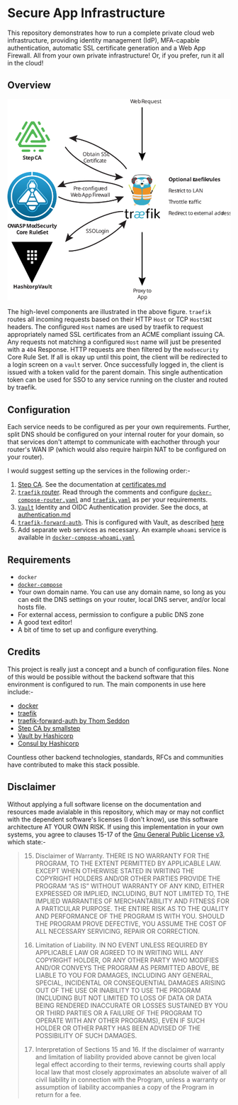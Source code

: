 # Secure App Infrastructure

This repository demonstrates how to run a complete private cloud web
infrastructure, providing identity management (IdP), MFA-capable authentication,
automatic SSL certificate generation and a Web App Firewall. All from your own
private infrastructure! Or, if you prefer, run it all in the cloud!

## Overview

![Architectural Overview](docs/images/architecture.svg)

The high-level components are illustrated in the above figure. `traefik` routes
all incoming requests based on their HTTP `Host` or TCP `HostSNI` headers. The
configured `Host` names are used by traefik to request appropriately named SSL
certificates from an ACME compliant issuing CA. Any requests not matching a
configured `Host` name will just be presented with a `404` Response. HTTP
requests are then filtered by the `modsecurity` Core Rule Set. If all is okay
up until this point, the client will be redirected to a login screen on a
`vault` server. Once successfully logged in, the client is issued with a token
valid for the parent domain. This single authentication token can be used for
SSO to any service running on the cluster and routed by traefik.

## Configuration

Each service needs to be configured as per your own requirements. Further, split
DNS should be configured on your internal router for your domain, so that services
don't attempt to communicate with eachother through your router's WAN IP (which
would also require hairpin NAT to be configured on your router).

I would suggest setting up the services in the following order:-

1. [Step CA](https://smallstep.com/docs/step-ca). See the documentation at
   [certificates.md](docs/certificates.md)
2. [`traefik` router](https://traefik.io/). Read through the comments and
   configure [`docker-compose-router.yaml`](docker-compose-router.yaml) and
   [`traefik.yaml`](traefik/traefik.yml) as per your requirements.
3. [`Vault`](https://www.vaultproject.io/) Identity and OIDC Authentication
   provider. See the docs, at [authentication.md](docs/authentication.md)
4. [`traefik-forward-auth`](https://github.com/thomseddon/traefik-forward-auth).
   This is configured with Vault, as described
   [here](https://github.com/thomseddon/traefik-forward-auth)
5. Add separate web services as necessary. An example `whoami` service is
   available in [`docker-compose-whoami.yaml`](docker-compose-whoami.yaml)

## Requirements

 - `docker`
 - [`docker-compose`](https://docs.docker.com/compose/)
 - Your own domain name. You can use any domain name, so long as you can edit
   the DNS settings on your router, local DNS server, and/or local hosts file.
 - For external access, permission to configure a public DNS zone
 - A good text editor!
 - A bit of time to set up and configure everything.

## Credits

This project is really just a concept and a bunch of configuration files. None
of this would be possible without the backend software that this environment is
configured to run. The main components in use here include:-

  - [docker](https://www.docker.com/)
  - [traefik](https://traefik.io/)
  - [traefik-forward-auth by Thom Seddon](https://github.com/thomseddon/traefik-forward-auth)
  - [Step CA by smallstep](https://smallstep.com/docs/step-ca)
  - [Vault by Hashicorp](https://www.vaultproject.io/)
  - [Consul by Hashicorp](https://www.consul.io/)

Countless other backend technologies, standards, RFCs and communities have
contributed to make this stack possible.

## Disclaimer

Without applying a full software license on the documentation and resources
made avialable in this repository, which may or may not conflict with the
dependent software's licenses (I don't know), use this software architecture AT
YOUR OWN RISK. If using this implementation in your own systems, you agree to
clauses 15-17 of the [Gnu General Public License
v3](https://www.gnu.org/licenses/gpl-3.0.html), which state:-


> 15. Disclaimer of Warranty.
> THERE IS NO WARRANTY FOR THE PROGRAM, TO THE EXTENT PERMITTED BY APPLICABLE
> LAW. EXCEPT WHEN OTHERWISE STATED IN WRITING THE COPYRIGHT HOLDERS AND/OR OTHER
> PARTIES PROVIDE THE PROGRAM “AS IS” WITHOUT WARRANTY OF ANY KIND, EITHER
> EXPRESSED OR IMPLIED, INCLUDING, BUT NOT LIMITED TO, THE IMPLIED WARRANTIES OF
> MERCHANTABILITY AND FITNESS FOR A PARTICULAR PURPOSE. THE ENTIRE RISK AS TO THE
> QUALITY AND PERFORMANCE OF THE PROGRAM IS WITH YOU. SHOULD THE PROGRAM PROVE
> DEFECTIVE, YOU ASSUME THE COST OF ALL NECESSARY SERVICING, REPAIR OR
> CORRECTION.
> 
> 16. Limitation of Liability.
> IN NO EVENT UNLESS REQUIRED BY APPLICABLE LAW OR AGREED TO IN WRITING WILL ANY
> COPYRIGHT HOLDER, OR ANY OTHER PARTY WHO MODIFIES AND/OR CONVEYS THE PROGRAM AS
> PERMITTED ABOVE, BE LIABLE TO YOU FOR DAMAGES, INCLUDING ANY GENERAL, SPECIAL,
> INCIDENTAL OR CONSEQUENTIAL DAMAGES ARISING OUT OF THE USE OR INABILITY TO USE
> THE PROGRAM (INCLUDING BUT NOT LIMITED TO LOSS OF DATA OR DATA BEING RENDERED
> INACCURATE OR LOSSES SUSTAINED BY YOU OR THIRD PARTIES OR A FAILURE OF THE
> PROGRAM TO OPERATE WITH ANY OTHER PROGRAMS), EVEN IF SUCH HOLDER OR OTHER PARTY
> HAS BEEN ADVISED OF THE POSSIBILITY OF SUCH DAMAGES.
> 
> 17. Interpretation of Sections 15 and 16.
> If the disclaimer of warranty and limitation of liability provided above cannot
> be given local legal effect according to their terms, reviewing courts shall
> apply local law that most closely approximates an absolute waiver of all civil
> liability in connection with the Program, unless a warranty or assumption of
> liability accompanies a copy of the Program in return for a fee.
